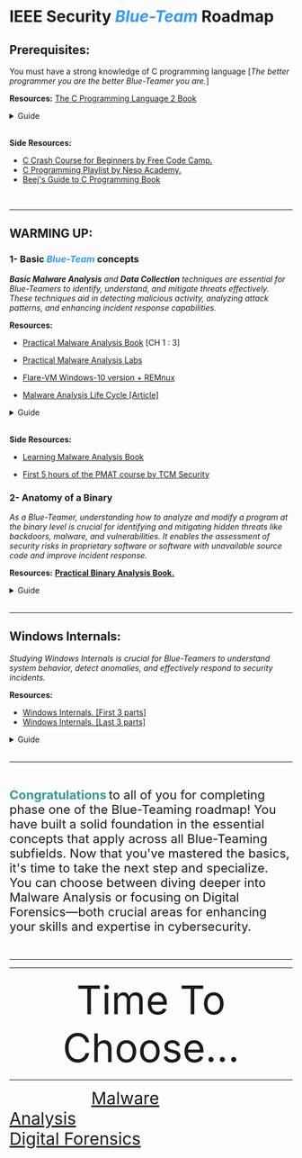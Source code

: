# **IEEE Security** <span style="color:#3399ff;">***Blue-Team***</span> **Roadmap**

## **Prerequisites**:
You must have a strong knowledge of C programming language [*The better programmer you are the better Blue-Teamer you are.*]

**Resources:** [The C Programming Language 2 Book](https://drive.google.com/file/d/1qD6TyPWGgBhZ0Pu4v1fEd1onhUi0tNyw/view?usp=sharing)

 
<details>
  <summary>Guide</summary>
<br>
  <details>
    <summary>Week 1</summary>

    -  Chapter 1
    -  Chapter 2


  </details>

  <details>
    <summary>Week 2</summary>

    -  Chapter 3
    -  Chapter 4

  </details>

  <details>
    <summary>Week 3</summary>

    -  Chapter 5
    -  Chapter 6


  </details>

  <details>
    <summary>Week 4</summary>

    -  Chapter 7 
    -  Chapter 8


  </details>

  <details>
    <summary>Week 5</summary>

    -  🅲🅰🆃🅲🅷🅸🅽🅶 🆄🅿...

  </details>

  <details>
    <summary>Week 6</summary>

    - Contest

  </details>

</details>
<br>

**Side Resources:** 
- [C Crash Course for Beginners by Free Code Camp.](https://youtu.be/KJgsSFOSQv0?si=5lGci1B6sl6AYmiQ)
- [C Programming Playlist by Neso Academy.](https://youtube.com/playlist?list=PLBlnK6fEyqRggZZgYpPMUxdY1CYkZtARR&si=34GDGxUtTnyyZTHt)
- [Beej's Guide to C Programming Book](https://drive.google.com/file/d/1eHaLgUn-EC1XBiJLyKBpZJDYpkQQakSQ/view?usp=sharing)

<br>

____

## **WARMING UP**:

### **1- Basic <span style="color:#3399ff;">***Blue-Team***</span> concepts**

***Basic Malware Analysis** and **Data Collection** techniques are essential for Blue-Teamers to identify, understand, and mitigate threats effectively. These techniques aid in detecting malicious activity, analyzing attack patterns, and enhancing incident response capabilities.*

**Resources:** 
- [Practical Malware Analysis Book](https://drive.google.com/file/d/1DF5HxnSdvIxxyyTVXBS3hPMNdGmkA1qS/view?usp=sharing) [CH 1 : 3]

- [Practical Malware Analysis Labs](https://github.com/mikesiko/PracticalMalwareAnalysis-Labs)

- [Flare-VM Windows-10 version + REMnux](https://drive.google.com/drive/folders/11-d9MfCbitiyt4OmT-oP-vSeR9viUuRn?usp=sharing)

- [Malware Analysis Life Cycle [Article]](https://5ome-one.github.io/reverse%20engineering/UnderDeveloping.com)



<details>
  <summary>Guide</summary>
<br>
  <details>
    <summary>Week 7</summary>

    -  Malware Analysis Life Cycle. [Part 1]
    -  Setting up Flare-VM.
    -  Basic Static Tools. [PMA CH-1]

  </details>

  <details>
    <summary>Week 8</summary>

    -  Introduction to DFIRE.
    -  Data collection techniques.
    -  WireShark.
    -  FTK Imager.

  </details>

  <details>
    <summary>Week 9</summary>

    -  Malware Analysis Life Cycle. [Part 2]
    -  Setting up the Network.
    -  Basic Dynamic Tools. [PMA CH-3]

  </details>

  <details>
    <summary>Week 10</summary>

    -  What are Logs?   
    -  Hands-on Windows Logs.

  </details>

</details>
<br>


**Side Resources:** 

- [Learning Malware Analysis Book](https://drive.google.com/file/d/1CqlQ6DLfWttLwPTyg0ZsoBEl-tZWOoYQ/view?usp=sharing)

- [First 5 hours of the PMAT course by TCM Security](https://www.youtube.com/watch?v=qA0YcYMRWyI&ab_channel=HuskyHacks)


### **2- Anatomy of a Binary**

*As a Blue-Teamer, understanding how to analyze and modify a program at the binary level is crucial for identifying and mitigating hidden threats like backdoors, malware, and vulnerabilities. It enables the assessment of security risks in proprietary software or software with unavailable source code and improve incident response.*


**Resources:**  [**Practical Binary Analysis Book.**](https://drive.google.com/file/d/1Gi95wJL2ky9XGi_AISzhGsEAnJmJskjG/view?usp=sharing)

<details>
  <summary>Guide</summary>
<br>

  <details>
    <summary>Week 11</summary>

    -  Chapter 1: Anatomy of a Binary.

  </details>

  <details>
    <summary>Week 12</summary>

    -  Chapter 2: The ELF Format.

  </details>

  <details>
    <summary>Week 13</summary>

    -  Chapter 3: The PE Format, A Brief Introduction.

  </details>

  <details>
    <summary>Week 14</summary>

    -  Chapter 4: Building a Binary Loader Using `libbfd`.

  </details>

  <details>
    <summary>Week 15</summary>

    -  🅲🅰🆃🅲🅷🅸🅽🅶 🆄🅿...

  </details>

</details>


<br>

____

## **Windows Internals:**
*Studying Windows Internals is crucial for Blue-Teamers to understand system behavior, detect anomalies, and effectively respond to security incidents.*

**Resources:** 
- [Windows Internals. [First 3 parts]](https://drive.google.com/drive/folders/11ZuB29KaqhRr31GGrbV0bI4h6SJoxDTl)
- [Windows Internals. [Last 3 parts]](https://drive.google.com/drive/folders/will-be-uploaded-soon)


<details>
  <summary>Guide</summary>
<br>
  <details>
    <summary>Week 16</summary>

    -  Windows Internals [Part 1]

  </details>

  <details>
    <summary>Week 17</summary>

    -  Windows Internals [Part 2]

  </details>

  <details>
    <summary>Week 18</summary>

    -  Windows Internals [Part 3]

  </details>

  <details>
    <summary>Week 19</summary>

    -  Windows Runtime Internals [Part 4]

  </details>


  <details>
    <summary>Week 20</summary>

    -  Windows 10 Internals: Systems and Processes [Part 5]

  </details>


  <details>
    <summary>Week 21</summary>

    -  Windows 10 Internals: Threads, Memory and Security [Part 6]

  </details>

  <details>
    <summary>Week 22</summary>

    -  🅲🅰🆃🅲🅷🅸🅽🅶 🆄🅿...

  </details>

</details>
<br>

_______

<br>

<span style="color:#339993; font-size: 22px;">**Congratulations**</span> <span style="font-size: 22px;"> to all of you for completing phase one of the Blue-Teaming roadmap! You have built a solid foundation in the essential concepts that apply across all Blue-Teaming subfields. Now that you've mastered the basics, it's time to take the next step and specialize. You can choose between diving deeper into Malware Analysis or focusing on Digital Forensics—both crucial areas for enhancing your skills and expertise in cybersecurity.</span>


<br>

____
____

<div align="center"; style="font-size:70px;">
Time To Choose...
</div>

___
&nbsp;&nbsp;&nbsp;&nbsp;&nbsp;&nbsp;&nbsp;&nbsp;&nbsp;&nbsp;&nbsp;&nbsp;&nbsp;&nbsp;&nbsp;&nbsp;&nbsp;&nbsp;&nbsp;&nbsp;&nbsp;&nbsp;&nbsp;&nbsp;&nbsp;&nbsp;&nbsp;&nbsp;&nbsp;&nbsp;&nbsp;&nbsp;&nbsp;&nbsp;&nbsp;&nbsp; <a href="https://example.com/re-ma" style="font-size: 30px;">Malware Analysis</a>&nbsp;&nbsp;&nbsp;&nbsp;&nbsp;&nbsp;&nbsp;&nbsp;&nbsp;&nbsp;&nbsp;&nbsp;&nbsp;&nbsp;&nbsp;&nbsp;&nbsp;&nbsp;&nbsp;&nbsp;&nbsp;&nbsp;&nbsp;&nbsp;&nbsp;&nbsp;&nbsp;&nbsp;&nbsp;&nbsp;&nbsp;&nbsp;&nbsp;&nbsp;&nbsp;&nbsp;&nbsp;&nbsp;&nbsp;&nbsp;&nbsp;&nbsp;&nbsp;&nbsp;&nbsp;&nbsp;&nbsp;&nbsp;&nbsp;&nbsp;&nbsp;&nbsp;&nbsp;&nbsp;&nbsp;&nbsp;&nbsp;&nbsp;&nbsp;&nbsp;&nbsp;&nbsp;&nbsp;&nbsp;&nbsp;&nbsp;&nbsp;&nbsp;&nbsp;&nbsp;&nbsp;&nbsp;&nbsp;&nbsp;&nbsp;&nbsp;&nbsp;&nbsp;&nbsp;&nbsp;&nbsp;&nbsp;&nbsp;&nbsp;  <a href="https://example.com/dfire" style="font-size: 30px;">Digital Forensics</a>
</div>

